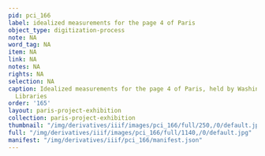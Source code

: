 ```yaml
---
pid: pci_166
label: idealized measurements for the page 4 of Paris
object_type: digitization-process
note: NA
word_tag: NA
item: NA
link: NA
notes: NA
rights: NA
selection: NA
caption: Idealized measurements for the page 4 of Paris, held by Washington University
  Libraries
order: '165'
layout: paris-project-exhibition
collection: paris-project-exhibition
thumbnail: "/img/derivatives/iiif/images/pci_166/full/250,/0/default.jpg"
full: "/img/derivatives/iiif/images/pci_166/full/1140,/0/default.jpg"
manifest: "/img/derivatives/iiif/pci_166/manifest.json"
---
```

